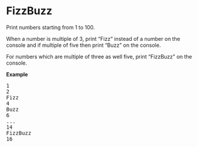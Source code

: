 FizzBuzz
=================
Print numbers starting from 1 to 100. 

When a number is multiple of 3, print “Fizz” instead of a number on the console and if multiple of five then print “Buzz” on the console. 

For numbers which are multiple of three as well five, print “FizzBuzz” on the console.

**Example**
<pre>
1
2
Fizz
4
Buzz
6
...
14
FizzBuzz
16
</pre>